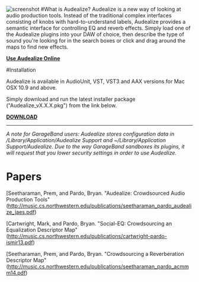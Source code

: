 ![screenshot](https://raw.githubusercontent.com/interactiveaudiolab/audealize-plugin/master/Screenshots/Screenshot.png)
#What is Audealize?
Audealize is a new way of looking at audio production tools. Instead of the traditional complex interfaces consisting of knobs with hard-to-understand labels, Audealize provides a semantic interface for controlling EQ and reverb effects. Simply load one of the Audealize plugins into your DAW of choice, then describe the type of sound you're looking for in the search boxes or click and drag around the maps to find new effects.

[**Use Audealize Online**](https://audealize.appspot.com)

#Installation

Audealize is available in AudioUnit, VST, VST3 and AAX versions for Mac OSX 10.9 and above.

Simply download and run the latest installer package ("Audealize_vX.X.X.pkg") from the link below. 

[**DOWNLOAD**](https://github.com/interactiveaudiolab/audealize-plugin/releases)

___


*A note for GarageBand users: Audealize stores configuration data in /Library/Application/Audealize Support and ~/Library/Application Support/Audealize. Due to the way GarageBand sandboxes its plugins, it will request that you lower security settings in order to use Audealize.*

# Papers

[Seetharaman, Prem, and Pardo, Bryan. "Audealize: Crowdsourced Audio Production Tools"(http://music.cs.northwestern.edu/publications/seetharaman_pardo_audealize_jaes.pdf)

[Cartwright, Mark, and Pardo, Bryan. "Social-EQ: Crowdsourcing an Equalization Descriptor Map"(http://music.cs.northwestern.edu/publications/cartwright-pardo-ismir13.pdf)

[Seetharaman, Prem, and Pardo, Bryan. "Crowdsourcing a Reverberation Descriptor Map"(http://music.cs.northwestern.edu/publications/seetharaman_pardo_acmmm14.pdf)

